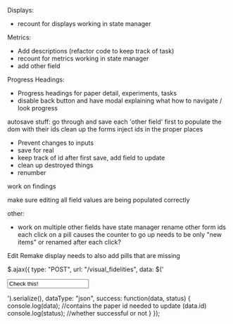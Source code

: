 Displays:
- recount for displays working in state manager

Metrics:
- Add descriptions (refactor code to keep track of task)
- recount for metrics working in state manager
- add other field

Progress Headings:
- Progress headings for paper detail, experiments, tasks
- disable back button and have modal explaining what how to navigate / look progress

autosave stuff:
go through and save each 'other field' first to populate the dom with their ids
clean up the forms
inject ids in the proper places

- Prevent changes to inputs 
- save for real
- keep track of id after first save, add field to update
- clean up destroyed things
- renumber

work on findings

make sure editing all field values are being populated correctly

other:
- work on multiple other fields
have state manager rename other form ids
each click on a pill causes the counter to go up needs to be only "new items" or renamed after each click?

Edit
Remake display needs to also add pills that are missing

$.ajax({
  type: "POST",
  url: "/visual_fidelities",
  data: $('<form data-remote="true"><input name="utf8" type="hidden" value="✓"><input name="authenticity_token" type="hidden" value="rm6jXia0fWmT5AeIBpqFwXetWyZqh1T2xq7SLQAIopw="><input name="visual_fidelity[component]" type="text" value="Check this!"></form>').serialize(),
  dataType: "json",
  success: function(data, status) {
    console.log(data); //contains the paper id needed to update (data.id)
    console.log(status); //whether successful or not
  }
});
